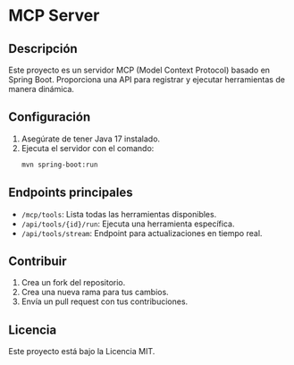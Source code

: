 # MCP Server

## Descripción
Este proyecto es un servidor MCP (Model Context Protocol) basado en Spring Boot. Proporciona una API para registrar y ejecutar herramientas de manera dinámica.

## Configuración
1. Asegúrate de tener Java 17 instalado.
2. Ejecuta el servidor con el comando:
   ```bash
   mvn spring-boot:run
   ```

## Endpoints principales
- `/mcp/tools`: Lista todas las herramientas disponibles.
- `/api/tools/{id}/run`: Ejecuta una herramienta específica.
- `/api/tools/stream`: Endpoint para actualizaciones en tiempo real.

## Contribuir
1. Crea un fork del repositorio.
2. Crea una nueva rama para tus cambios.
3. Envía un pull request con tus contribuciones.

## Licencia
Este proyecto está bajo la Licencia MIT.
